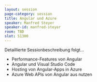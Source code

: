 ```yaml
---
layout: session
page-category: session
title: Angular und Azure
speaker: Manfred Steyer
speaker-id: manfred-steyer
room: TBD
slot: S1300
---
```


Detaillierte Sessionbeschreibung folgt...

* Performance-Features von Angular
* Angular und Visual Studio Code
* Hosting von Angular-Apps in Azure
* Azure Web APIs von Angular aus nutzen